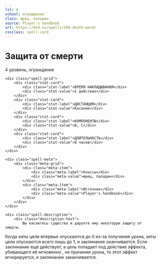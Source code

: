 ```yaml
---
lvl: 4
school: ограждение
class: жрец, паладин
source: Player's handbook
url: https://dnd.su/spells/104-death-ward/
cssclass: spell-card
---
```


<div class="spell-container">
    <div class="spell-header">
        <h1 class="spell-name">Защита от смерти</h1>
        <div class="spell-level">4 уровень, ограждение</div>
    </div>
    
    <div class="spell-grid">
        <div class="stat-card">
            <div class="stat-label">ВРЕМЯ НАКЛАДЫВАНИЯ</div>
            <div class="stat-value">1 действие</div>
        </div>
        <div class="stat-card">
            <div class="stat-label">ДИСТАНЦИЯ</div>
            <div class="stat-value">Касание</div>
        </div>
        <div class="stat-card">
            <div class="stat-label">КОМПОНЕНТЫ</div>
            <div class="stat-value">В, С</div>
        </div>
        <div class="stat-card">
            <div class="stat-label">ДЛИТЕЛЬНОСТЬ</div>
            <div class="stat-value">8 часов</div>
        </div>
    </div>
    
    <div class="spell-meta">
        <div class="meta-grid">
            <div class="meta-item">
                <div class="meta-label">Классы</div>
                <div class="meta-value">жрец, паладин</div>
            </div>
            <div class="meta-item">
                <div class="meta-label">Источник</div>
                <div class="meta-value">Player's handbook</div>
            </div>
        </div>
    </div>
    
    <div class="spell-description">
        <div class="description-text">
            Вы касаетесь существа и даруете ему некоторую защиту от смерти.
Когда хиты цели впервые опускаются до 0 из-за получения урона, хиты цели опускаются всего лишь до 1, и заклинание оканчивается.
Если заклинание ещё действует, а цель попадает под действие эффекта, убивающего её мгновенно , не причиняя урона, то этот эффект игнорируется, и заклинание заканчивается.
        </div>
    </div>
</div>